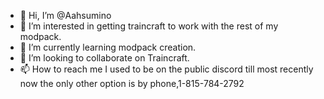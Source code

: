 - 👋 Hi, I’m @Aahsumino
- 👀 I’m interested in getting traincraft to work with the rest of my modpack.
- 🌱 I’m currently learning modpack creation.
- 💞️ I’m looking to collaborate on Traincraft.
- 📫 How to reach me I used to be on the public discord till most recently now the only other option is by phone,1-815-784-2792

<!---
Aahsumino/Aahsumino is a ✨ special ✨ repository because its `README.md` (this file) appears on your GitHub profile.
You can click the Preview link to take a look at your changes.
--->
